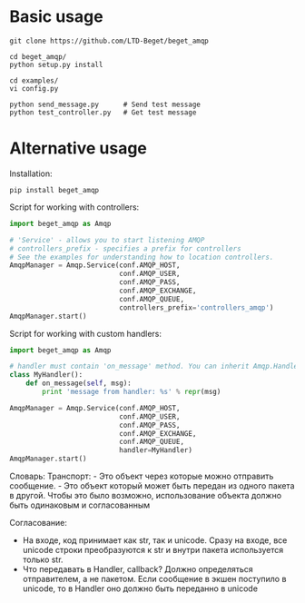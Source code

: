 Basic usage
============

    git clone https://github.com/LTD-Beget/beget_amqp

    cd beget_amqp/
    python setup.py install

    cd examples/
    vi config.py

    python send_message.py      # Send test message
    python test_controller.py   # Get test message


Alternative usage
============
Installation:

    pip install beget_amqp

Script for working with controllers:
```python
import beget_amqp as Amqp

# 'Service' - allows you to start listening AMQP
# controllers_prefix - specifies a prefix for controllers
# See the examples for understanding how to location controllers.
AmqpManager = Amqp.Service(conf.AMQP_HOST,
                           conf.AMQP_USER,
                           conf.AMQP_PASS,
                           conf.AMQP_EXCHANGE,
                           conf.AMQP_QUEUE,
                           controllers_prefix='controllers_amqp')
AmqpManager.start()
```

Script for working with custom handlers:
```python
import beget_amqp as Amqp

# handler must contain 'on_message' method. You can inherit Amqp.Handler
class MyHandler():
    def on_message(self, msg):
        print 'message from handler: %s' % repr(msg)

AmqpManager = Amqp.Service(conf.AMQP_HOST,
                           conf.AMQP_USER,
                           conf.AMQP_PASS,
                           conf.AMQP_EXCHANGE,
                           conf.AMQP_QUEUE,
                           handler=MyHandler)
AmqpManager.start()
```

Словарь:
  Транспорт:
      - Это объект через которые можно отправить сообщение.
      - Это объект который может быть передан из одного пакета в другой. Чтобы это было возможно, использование объекта должно быть одинаковым и согласованным


Согласование:
  - На входе, код принимает как str, так и unicode. Сразу на входе, все unicode строки преобразуются к str и внутри пакета используется только str.
  - Что передавать в Handler, callback? Должно определяться отправителем, а не пакетом. Если сообщение в экшен поступило в unicode, то в Handler оно должно быть переданно в unicode

